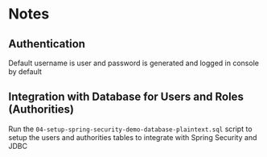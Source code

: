 # Notes

## Authentication

Default username is user and password is generated and logged in console by default

## Integration with Database for Users and Roles (Authorities)

Run the `04-setup-spring-security-demo-database-plaintext.sql` script to setup the users and authorities tables to integrate with Spring Security and JDBC